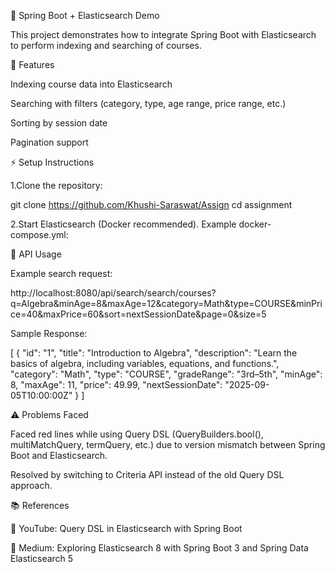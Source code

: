 📘 Spring Boot + Elasticsearch Demo

This project demonstrates how to integrate Spring Boot with Elasticsearch to perform indexing and searching of courses.

🚀 Features

Indexing course data into Elasticsearch

Searching with filters (category, type, age range, price range, etc.)

Sorting by session date

Pagination support

⚡ Setup Instructions

1.Clone the repository:

git clone https://github.com/Khushi-Saraswat/Assign
cd assignment

2.Start Elasticsearch (Docker recommended). Example docker-compose.yml:




📝 API Usage

Example search request:

http://localhost:8080/api/search/search/courses?q=Algebra&minAge=8&maxAge=12&category=Math&type=COURSE&minPrice=40&maxPrice=60&sort=nextSessionDate&page=0&size=5

Sample Response:

[
  {
    "id": "1",
    "title": "Introduction to Algebra",
    "description": "Learn the basics of algebra, including variables, equations, and functions.",
    "category": "Math",
    "type": "COURSE",
    "gradeRange": "3rd–5th",
    "minAge": 8,
    "maxAge": 11,
    "price": 49.99,
    "nextSessionDate": "2025-09-05T10:00:00Z"
  }
]

⚠️ Problems Faced

Faced red lines while using Query DSL (QueryBuilders.bool(), multiMatchQuery, termQuery, etc.) due to version mismatch between Spring Boot and Elasticsearch.

Resolved by switching to Criteria API instead of the old Query DSL approach.

📚 References

🔗 YouTube: Query DSL in Elasticsearch with Spring Boot

🔗 Medium: Exploring Elasticsearch 8 with Spring Boot 3 and Spring Data Elasticsearch 5



